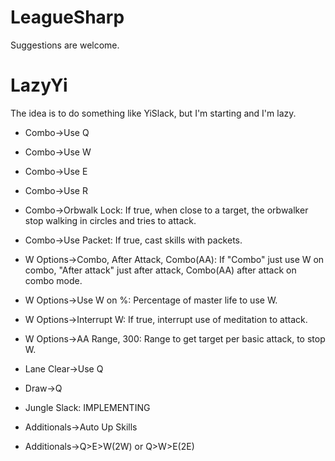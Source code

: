 LeagueSharp
===========

Suggestions are welcome.


LazyYi
===========
The idea is to do something like YiSlack, but I'm starting and I'm lazy.


* Combo->Use Q
* Combo->Use W
* Combo->Use E
* Combo->Use R
* Combo->Orbwalk Lock: If true, when close to a target, the orbwalker stop walking in circles and tries to attack.
* Combo->Use Packet: If true, cast skills with packets.

* W Options->Combo, After Attack, Combo(AA): If "Combo" just use W on combo, "After attack" just after attack, Combo(AA) after attack on combo mode.
* W Options->Use W on %: Percentage of master life to use W.
* W Options->Interrupt W: If true, interrupt use of meditation to attack.
* W Options->AA Range, 300: Range to get target per basic attack, to stop W.

* Lane Clear->Use Q

* Draw->Q

* Jungle Slack: IMPLEMENTING

* Additionals->Auto Up Skills
* Additionals->Q>E>W(2W) or Q>W>E(2E)
